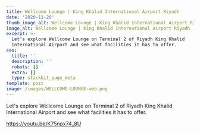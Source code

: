 ```yaml
---
title: Wellcome Lounge | King Khalid International Airport Riyadh
date: '2020-11-20'
thumb_image_alt: Wellcome Lounge | King Khalid International Airport Riyadh
image_alt: Wellcome Lounge | King Khalid International Airport Riyadh
excerpt: >-
  Let's explore Wellcome Lounge on Terminal 2 of Riyadh King Khalid
  International Airport and see what facilities it has to offer.
seo:
  title: ''
  description: ''
  robots: []
  extra: []
  type: stackbit_page_meta
template: post
image: /images/WELLCOME-LOUNGE-web.png
---
```

Let's explore Wellcome Lounge on Terminal 2 of Riyadh King Khalid International Airport and see what facilities it has to offer.

<https://youtu.be/K75npx74_8U>

